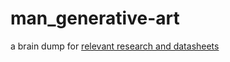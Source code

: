 # man_generative-art


a brain dump for [relevant research and datasheets
](https://github.com/exdysa/man_generative-art/wiki)

